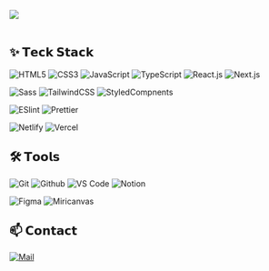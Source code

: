<!--

**miimmm/miimmm** is a ✨ _special_ ✨ repository because its `README.md` (this file) appears on your GitHub profile.

Here are some ideas to get you started:
## Hi there 👋
- 🔭 I’m currently working on ...
- 🌱 I’m currently learning ...
- 👯 I’m looking to collaborate on ...
- 🤔 I’m looking for help with ...
- 💬 Ask me about ...
- 📫 How to reach me: ...
- 😄 Pronouns: ...
- ⚡ Fun fact: ...
Fira+Code
-->

<br>
<div>
  <img src="https://readme-typing-svg.demolab.com?font=Fira+Code&weight=600&size=26&duration=2000&pause=1000&color=00E5A0&vCenter=true&width=600&lines=Hi+there+👋;Frontend+Developer;React+%7C+Next.js+%7C+TypeScript;Crafting+seamless+user+experiences">
</div>
<br>

## ✨ 𝗧𝗲𝗰𝗸 𝗦𝘁𝗮𝗰𝗸
![HTML5](https://img.shields.io/badge/-HTML5-%23E44D27?style=flat-square&logo=html5&logoColor=ffffff)
![CSS3](https://img.shields.io/badge/-CSS3-%231572B6?style=flat-square&logo=css3)
![JavaScript](https://img.shields.io/badge/-JavaScript-%23F7DF1C?style=flat-square&logo=javascript&logoColor=000000&labelColor=%23F7DF1C&color=%23FFCE5A)
![TypeScript](https://img.shields.io/badge/-TypeScript-007ACC?style=flat-square&logo=typescript&logoColor=white)
![React.js](https://img.shields.io/badge/-React.js-%23282C34?style=flat-square&logo=react)
![Next.js](https://img.shields.io/badge/-Next.js-%23000000?style=flat-square&logo=nextdotjs)

![Sass](https://img.shields.io/badge/-Sass-%23CC6699?style=flat-square&logo=sass&logoColor=ffffff)
![TailwindCSS](https://img.shields.io/badge/-TailwindCSS-%231a202c?style=flat-square&logo=tailwind-css)
![StyledCompnents](https://img.shields.io/badge/styled--components-DB7093?style=flat-square&logo=styled-components&logoColor=ffd35b)

![ESlint](https://img.shields.io/badge/-ESLint-%234B32C3?style=flat-square&logo=eslint)
![Prettier](https://img.shields.io/badge/-Prettier-%23F7B93E?style=flat-square&logo=prettier&logoColor=ffffff)

![Netlify](https://img.shields.io/badge/-Netlify-%2300C7B7?style=flat-square&logo=netlify&logoColor=ffffff)
![Vercel](https://img.shields.io/badge/-Vercel-%23ffffff?style=flat-square&logo=vercel&logoColor=000000)

## 🛠 𝗧𝗼𝗼𝗹𝘀
![Git](https://img.shields.io/badge/-Git-%23F05032?style=flat-square&logo=git&logoColor=%23ffffff)
![Github](https://img.shields.io/badge/Github-181717.svg?style=flat-square&logo=github&logoColor=white)
![VS Code](https://img.shields.io/badge/-VSCode-%23007ACC?style=flat-square&logo=visual-studio-code)
![Notion](https://img.shields.io/badge/Notion-F3F3F3.svg?style=flat-square&logo=notion&logoColor=black)

![Figma](https://img.shields.io/badge/Figma-F24E1E.svg?style=flat-square&logo=figma&logoColor=white)
![Miricanvas](https://img.shields.io/badge/Miricanvas-03C75A.svg?style=flat-square&logo=canvas&logoColor=white)

## 📫 𝗖𝗼𝗻𝘁𝗮𝗰𝘁
[![Mail](https://img.shields.io/badge/Contact-jmini9218@gmail.com-2C2F33?style=flat-square&logo=gmail&logoColor=white)](mailto:jmini9218@gmail.com)
